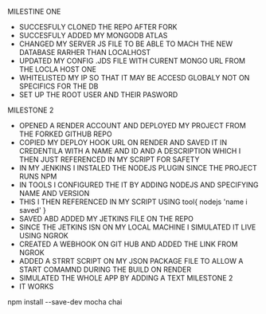 MILESTINE ONE

- SUCCESFULY CLONED THE REPO AFTER FORK
- SUCCESFULY ADDED MY MONGODB ATLAS 
- CHANGED MY SERVER JS FILE TO BE ABLE TO MACH THE NEW DATABASE RARHER THAN LOCALHOST
- UPDATED MY CONFIG .JDS FILE WITH CURENT MONGO URL FROM THE LOCLA HOST ONE
- WHITELISTED MY IP SO THAT IT MAY BE ACCESD GLOBALY NOT ON SPECIFICS FOR THE DB
- SET UP THE ROOT USER AND THEIR PASWORD



MILESTONE 2

- OPENED A RENDER ACCOUNT AND  DEPLOYED MY PROJECT FROM THE FORKED GITHUB REPO 
- COPIED MY DEPLOY HOOK URL ON RENDER AND SAVED IT  IN CREDENTILA WITH A NAME AND ID AND A DESCRIPTION WHICH I THEN JUST REFERENCED IN MY SCRIPT FOR SAFETY
- IN MY JENKINS I INSTALED THE NODEJS PLUGIN SINCE THE PROJECT RUNS NPM
- IN TOOLS I CONFIGURED THE IT BY ADDING NODEJS AND SPECIFYING NAME AND VERSION
- THIS I THEN REFERENCED IN MY SCRIPT USING tool{
    nodejs 'name i saved'
}
- SAVED ABD ADDED MY JETKINS FILE ON THE REPO 
- SINCE THE JETKINS ISN ON MY LOCAL MACHINE I SIMULATED IT LIVE USING NGROK 
- CREATED A WEBHOOK ON GIT HUB AND ADDED THE LINK FROM NGROK 
- ADDED A STRRT SCRIPT ON MY JSON PACKAGE FILE TO ALLOW A START COMAMND DURING THE BUILD ON RENDER
- SIMULATED THE WHOLE APP BY ADDING A TEXT MILESTONE 2 
- IT WORKS

npm install --save-dev mocha chai